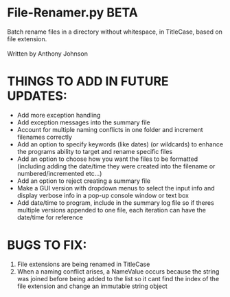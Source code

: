 # File-Renamer.py BETA
Batch rename files in a directory without whitespace, in TitleCase, based on file extension. <br> <br>
Written by Anthony Johnson

# THINGS TO ADD IN FUTURE UPDATES:
- Add more exception handling
- Add exception messages into the summary file
- Account for multiple naming conflicts in one folder and increment filenames correctly
- Add an option to specify keywords (like dates) (or wildcards) to enhance the programs ability to target and rename specific files
- Add an option to choose how you want the files to be formatted (including adding the date/time they were created into the filename or numbered/incremented etc...)
- Add an option to reject creating a summary file
- Make a GUI version with dropdown menus to select the input info and display verbose info in a pop-up console window or text box
- Add date/time to program, include in the summary log file so if theres multiple versions appended to one file, each iteration can have the date/time for reference

# BUGS TO FIX:
1. File extensions are being renamed in TitleCase
2. When a naming conflict arises, a NameValue occurs because the string was joined before being added to the list so it cant find the index of the file extension and change an immutable string object
